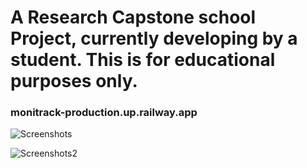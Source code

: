 # A Research Capstone school Project, currently developing by a student. This is for educational purposes only.
### monitrack-production.up.railway.app
> 
![Screenshots](https://media.discordapp.net/attachments/856019159899832350/1209339075077603348/image.png?ex=65e68fc7&is=65d41ac7&hm=d56e386e572ce72c8e7082d3815ebd0e7360086f1e7e83aacf4a9c5eac7ceb5c&=&format=webp&quality=lossless&width=1196&height=559)

![Screenshots2](https://media.discordapp.net/attachments/856019159899832350/1209340605491187722/image.png?ex=65e69134&is=65d41c34&hm=52ad6e62ce8aee6d854963273d647442561bc9da946e010c097db47f237da861&=&format=webp&quality=lossless)

